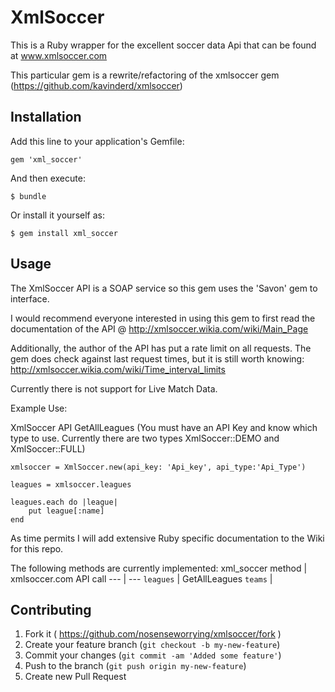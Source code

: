 
# XmlSoccer

This is a Ruby wrapper for the excellent soccer data Api that can be found at www.xmlsoccer.com

This particular gem is a rewrite/refactoring of the xmlsoccer gem (https://github.com/kavinderd/xmlsoccer)

## Installation

Add this line to your application's Gemfile:

    gem 'xml_soccer'

And then execute:

    $ bundle

Or install it yourself as:

    $ gem install xml_soccer

## Usage

The XmlSoccer API is a SOAP service so this gem uses the 'Savon' gem to interface.

I would recommend everyone interested in using this gem to first read the documentation of the API @ http://xmlsoccer.wikia.com/wiki/Main_Page

Additionally, the author of the API has put a rate limit on all requests. The gem does check against last request times, but it is still worth knowing: http://xmlsoccer.wikia.com/wiki/Time_interval_limits

Currently there is not support for Live Match Data.

Example Use:

XmlSoccer API GetAllLeagues
(You must have an API Key and know which type to use.  Currently there are two types XmlSoccer::DEMO and XmlSoccer::FULL)

	xmlsoccer = XmlSoccer.new(api_key: 'Api_key', api_type:'Api_Type')

	leagues = xmlsoccer.leagues

	leagues.each do |league|
		put league[:name]
	end

As time permits I will add extensive Ruby specific documentation to the Wiki for this repo.

The following methods are currently implemented:
xml_soccer method | xmlsoccer.com API call
--- | ---
`leagues` | GetAllLeagues
`teams` | 

## Contributing

1. Fork it ( https://github.com/nosenseworrying/xmlsoccer/fork )
2. Create your feature branch (`git checkout -b my-new-feature`)
3. Commit your changes (`git commit -am 'Added some feature'`)
4. Push to the branch (`git push origin my-new-feature`)
5. Create new Pull Request
